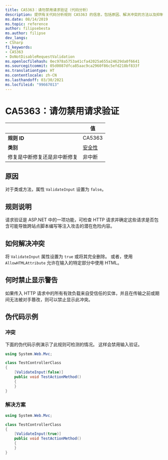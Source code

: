 ```yaml
---
title: CA5363：请勿禁用请求验证（代码分析）
description: 提供有关代码分析规则 CA5363 的信息，包括原因、解决冲突的方法以及抑制该规则的时机。
ms.date: 08/14/2019
ms.topic: reference
author: filipsebesta
ms.author: filipse
dev_langs:
- CSharp
f1_keywords:
- CA5363
- DoNotDisableRequestValidation
ms.openlocfilehash: 0ec978a5753a41cfa42025a655a24629da0f6641
ms.sourcegitcommit: 05d0087dfca85aac9ca2960f86c5efd218bf833f
ms.translationtype: HT
ms.contentlocale: zh-CN
ms.lasthandoff: 03/30/2021
ms.locfileid: "99667013"
---
```

# <a name="ca5363-do-not-disable-request-validation"></a>CA5363：请勿禁用请求验证

| | 值 |
|-|-|
| **规则 ID** |CA5363|
| **类别** |[安全性](security-warnings.md)|
| 修复是中断修复还是非中断修复 |非中断|

## <a name="cause"></a>原因

对于类或方法，属性 `ValidateInput` 设置为 `false`。

## <a name="rule-description"></a>规则说明

请求验证是 ASP.NET 中的一项功能，可检查 HTTP 请求并确定这些请求是否包含可能导致跨站点脚本编写等注入攻击的潜在危险内容。

## <a name="how-to-fix-violations"></a>如何解决冲突

将 `ValidateInput` 属性设置为 `true` 或将其完全删除。 或者，使用 `AllowHTMLAttribute` 允许在输入的特定部分中使用 HTML。

## <a name="when-to-suppress-warnings"></a>何时禁止显示警告

如果传入 HTTP 请求中的所有有效负载来自受信任的实体，并且在传输之前或期间无法被对手篡改，则可以禁止显示此冲突。

## <a name="pseudo-code-examples"></a>伪代码示例

### <a name="violation"></a>冲突

下面的伪代码示例演示了此规则可检测的情况。
这样会禁用输入验证。

```csharp
using System.Web.Mvc;

class TestControllerClass
{
    [ValidateInput(false)]
    public void TestActionMethod()
    {
    }
}
```

### <a name="solution"></a>解决方案

```csharp
using System.Web.Mvc;

class TestControllerClass
{
    [ValidateInput(true)]
    public void TestActionMethod()
    {
    }
}
```
